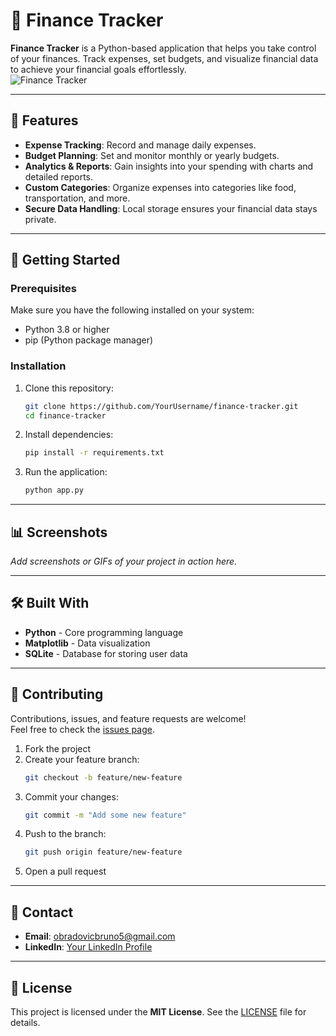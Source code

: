 

# 💸 Finance Tracker  

**Finance Tracker** is a Python-based application that helps you take control of your finances. Track expenses, set budgets, and visualize financial data to achieve your financial goals effortlessly.  
![Finance Tracker](./finance_tracker.png)



---

## 📌 Features  

- **Expense Tracking**: Record and manage daily expenses.  
- **Budget Planning**: Set and monitor monthly or yearly budgets.  
- **Analytics & Reports**: Gain insights into your spending with charts and detailed reports.  
- **Custom Categories**: Organize expenses into categories like food, transportation, and more.  
- **Secure Data Handling**: Local storage ensures your financial data stays private.  

---

## 🚀 Getting Started  

### Prerequisites  

Make sure you have the following installed on your system:  
- Python 3.8 or higher  
- pip (Python package manager)  

### Installation  

1. Clone this repository:  
   ```bash
   git clone https://github.com/YourUsername/finance-tracker.git
   cd finance-tracker
   ```  

2. Install dependencies:  
   ```bash
   pip install -r requirements.txt
   ```  

3. Run the application:  
   ```bash
   python app.py
   ```  

---

## 📊 Screenshots  

_Add screenshots or GIFs of your project in action here._  

---

## 🛠️ Built With  

- **Python** - Core programming language  
- **Matplotlib** - Data visualization  
- **SQLite** - Database for storing user data  

---

## 🤝 Contributing  

Contributions, issues, and feature requests are welcome!  
Feel free to check the [issues page](https://github.com/YourUsername/finance-tracker/issues).  

1. Fork the project  
2. Create your feature branch:  
   ```bash
   git checkout -b feature/new-feature
   ```  
3. Commit your changes:  
   ```bash
   git commit -m "Add some new feature"
   ```  
4. Push to the branch:  
   ```bash
   git push origin feature/new-feature
   ```  
5. Open a pull request  

---

## 📧 Contact  

- **Email**: [obradovicbruno5@gmail.com](mailto:obradovicbruno5@gmail.com)  
- **LinkedIn**: [Your LinkedIn Profile](https://linkedin.com/in/YourUsername)  

---

## 📝 License  

This project is licensed under the **MIT License**. See the [LICENSE](LICENSE) file for details.  


